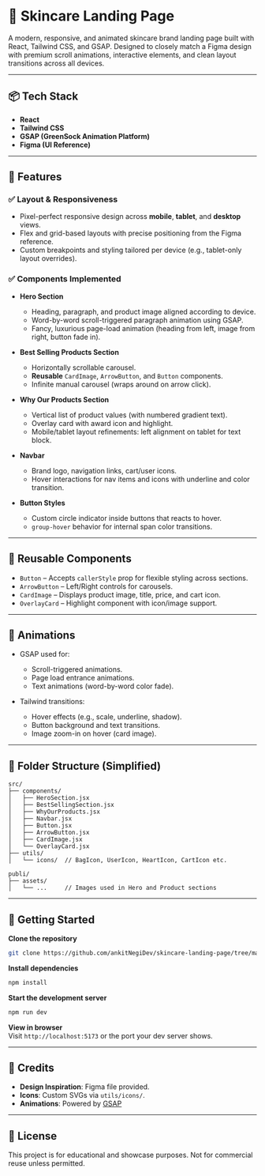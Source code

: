 
# 🌿 Skincare Landing Page

A modern, responsive, and animated skincare brand landing page built with React, Tailwind CSS, and GSAP. Designed to closely match a Figma design with premium scroll animations, interactive elements, and clean layout transitions across all devices.

---

## 📦 Tech Stack

- **React**
- **Tailwind CSS**
- **GSAP (GreenSock Animation Platform)**
- **Figma (UI Reference)**

---

## 🚀 Features

### ✅ Layout & Responsiveness

- Pixel-perfect responsive design across **mobile**, **tablet**, and **desktop** views.
- Flex and grid-based layouts with precise positioning from the Figma reference.
- Custom breakpoints and styling tailored per device (e.g., tablet-only layout overrides).

### ✅ Components Implemented

- **Hero Section**
  - Heading, paragraph, and product image aligned according to device.
  - Word-by-word scroll-triggered paragraph animation using GSAP.
  - Fancy, luxurious page-load animation (heading from left, image from right, button fade in).

- **Best Selling Products Section**
  - Horizontally scrollable carousel.
  - **Reusable** `CardImage`, `ArrowButton`, and `Button` components.
  - Infinite manual carousel (wraps around on arrow click).

- **Why Our Products Section**
  - Vertical list of product values (with numbered gradient text).
  - Overlay card with award icon and highlight.
  - Mobile/tablet layout refinements: left alignment on tablet for text block.

- **Navbar**
  - Brand logo, navigation links, cart/user icons.
  - Hover interactions for nav items and icons with underline and color transition.

- **Button Styles**
  - Custom circle indicator inside buttons that reacts to hover.
  - `group-hover` behavior for internal span color transitions.

---

## 🧩 Reusable Components

- `Button` – Accepts `callerStyle` prop for flexible styling across sections.
- `ArrowButton` – Left/Right controls for carousels.
- `CardImage` – Displays product image, title, price, and cart icon.
- `OverlayCard` – Highlight component with icon/image support.

---

## 🎨 Animations

- GSAP used for:
  - Scroll-triggered animations.
  - Page load entrance animations.
  - Text animations (word-by-word color fade).

- Tailwind transitions:
  - Hover effects (e.g., scale, underline, shadow).
  - Button background and text transitions.
  - Image zoom-in on hover (card image).

---

## 📁 Folder Structure (Simplified)

```planetext
src/
├── components/
│   ├── HeroSection.jsx
│   ├── BestSellingSection.jsx
│   ├── WhyOurProducts.jsx
│   ├── Navbar.jsx
│   ├── Button.jsx
│   ├── ArrowButton.jsx
│   ├── CardImage.jsx
│   └── OverlayCard.jsx
├── utils/
│   └── icons/  // BagIcon, UserIcon, HeartIcon, CartIcon etc.

publi/
├── assets/
│   └── ...     // Images used in Hero and Product sections
```

---

## 🔧 Getting Started

**Clone the repository**  

```bash
git clone https://github.com/ankitNegiDev/skincare-landing-page/tree/main/SkinCare
```

**Install dependencies**  

```bash
npm install
```

**Start the development server**  

```bash
npm run dev
```

**View in browser**  
Visit `http://localhost:5173` or the port your dev server shows.

---

## 💎 Credits

- **Design Inspiration**: Figma file provided.
- **Icons**: Custom SVGs via `utils/icons/`.
- **Animations**: Powered by [GSAP](https://greensock.com/gsap/)

---

## 📃 License

This project is for educational and showcase purposes. Not for commercial reuse unless permitted.
